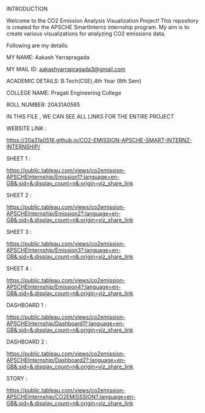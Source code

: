 INTRODUCTION

Welcome to the CO2 Emission Analysis Visualization Project! This repository is created for the APSCHE SmartInternz internship program. My aim is to create various visualizations for analyzing CO2 emissions data.

Following are my details:

MY NAME: Aakash Yarrapragada

MY MAIL ID: aakashyarrapragada3@gmail.com

ACADEMIC DETAILS: B.Tech(CSE),4th Year (8th Sem)

COLLEGE NAME: Pragati Engineering College

ROLL NUMBER: 20A31A0565

IN THIS FILE , WE CAN SEE ALL LINKS FOR THE ENTIRE PROJECT

WEBSITE LINK :

https://20a31a0516.github.io/CO2-EMISSION-APSCHE-SMART-INTERNZ-INTERNSHIP/

SHEET 1 :

https://public.tableau.com/views/co2emission-APSCHEInternship/Emission1?:language=en-GB&:sid=&:display_count=n&:origin=viz_share_link

SHEET 2 :

https://public.tableau.com/views/co2emission-APSCHEInternship/Emission2?:language=en-GB&:sid=&:display_count=n&:origin=viz_share_link

SHEET 3 :

https://public.tableau.com/views/co2emission-APSCHEInternship/Emission3?:language=en-GB&:sid=&:display_count=n&:origin=viz_share_link

SHEET 4 :

https://public.tableau.com/views/co2emission-APSCHEInternship/Emission4?:language=en-GB&:sid=&:display_count=n&:origin=viz_share_link

DASHBOARD 1 :

https://public.tableau.com/views/co2emission-APSCHEInternship/Dashboard1?:language=en-GB&:sid=&:display_count=n&:origin=viz_share_link

DASHBOARD 2 :

https://public.tableau.com/views/co2emission-APSCHEInternship/Dashboard2?:language=en-GB&:sid=&:display_count=n&:origin=viz_share_link

STORY :

https://public.tableau.com/views/co2emission-APSCHEInternship/CO2EMISSSION?:language=en-GB&:sid=&:display_count=n&:origin=viz_share_link
